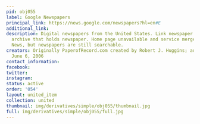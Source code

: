 ```yaml
---
pid: obj055
label: Google Newspapers
principal_link: https://news.google.com/newspapers?hl=en#E
additional_link: 
description: Digital newspapers from the United States. Link newspaper or free/paid
  archive that holds newspaper. Home page unavailable and service merged with Google
  News, but newspapers are still searchable.
creators: Originally PaperofRecord.com created by Robert J. Huggins; aquired by google
  June 6, 2006
contact_information: 
facebook: 
twitter: 
instagram: 
status: active
order: '054'
layout: united_item
collection: united
thumbnail: img/derivatives/simple/obj055/thumbnail.jpg
full: img/derivatives/simple/obj055/full.jpg
---
```

